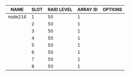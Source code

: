 | <sub>NAME</sub> | <sub>SLOT</sub> | <sub>RAID LEVEL</sub> | <sub>ARRAY ID</sub> | <sub>OPTIONS</sub> |
| ---- | ---- | ---------- | -------- | ------- |
| <sub>node216</sub> | <sub>1</sub> | <sub>50</sub> | <sub>1</sub> | <sub></sub> |
| <sub></sub> | <sub>2</sub> | <sub>50</sub> | <sub>1</sub> | <sub></sub> |
| <sub></sub> | <sub>3</sub> | <sub>50</sub> | <sub>1</sub> | <sub></sub> |
| <sub></sub> | <sub>4</sub> | <sub>50</sub> | <sub>1</sub> | <sub></sub> |
| <sub></sub> | <sub>5</sub> | <sub>50</sub> | <sub>1</sub> | <sub></sub> |
| <sub></sub> | <sub>6</sub> | <sub>50</sub> | <sub>1</sub> | <sub></sub> |
| <sub></sub> | <sub>7</sub> | <sub>50</sub> | <sub>1</sub> | <sub></sub> |
| <sub></sub> | <sub>8</sub> | <sub>50</sub> | <sub>1</sub> | <sub></sub> |
